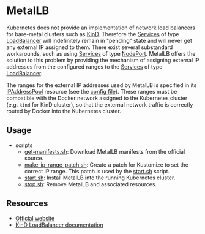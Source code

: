 # MetalLB

Kubernetes does not provide an implementation of network load balancers for bare-metal clusters such as [KinD](../../kind/README.md). Therefore the [Services](https://kubernetes.io/docs/reference/kubernetes-api/service-resources/service-v1/) of type [LoadBalancer](https://kubernetes.io/docs/concepts/services-networking/service/#loadbalancer) will indefinitely remain in "pending" state and will never get any external IP assigned to them. There exist several substandard workarounds, such as using [Services](https://kubernetes.io/docs/reference/kubernetes-api/service-resources/service-v1/) of type [NodePort](https://kubernetes.io/docs/concepts/services-networking/service/#type-nodeport). MetalLB offers the solution to this problem by providing the mechanism of assigning external IP addresses from the configured ranges to the [Services](https://kubernetes.io/docs/reference/kubernetes-api/service-resources/service-v1/) of type [LoadBalancer](https://kubernetes.io/docs/concepts/services-networking/service/#loadbalancer).

The ranges for the external IP addresses used by MetalLB is specified in its [IPAddressPool](https://metallb.universe.tf/apis/#ipaddresspool) resource (see the [config file](./manifests/metallb-config.yaml)). These ranges must be compatible with the Docker network assigned to the Kubernetes cluster (e.g. `kind` for KinD cluster), so that the external network traffic is correctly routed by Docker into the Kubernetes cluster.

## Usage

- scripts
  - [get-manifests.sh](./get-manifests.sh): Download MetalLB manifests from the official source.
  - [make-ip-range-patch.sh](./make-ip-range-patch.sh): Create a patch for Kustomize to set the correct IP range. This patch is used by the [start.sh](./start.sh) script.
  - [start.sh](./start.sh): Install MetalLB into the running Kubernetes cluster.
  - [stop.sh](./stop.sh): Remove MetalLB and associated resources.

## Resources

- [Official website](https://metallb.universe.tf)
- [KinD LoadBalancer documentation](https://kind.sigs.k8s.io/docs/user/loadbalancer/)


